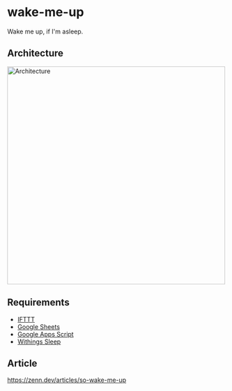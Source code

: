 # wake-me-up
Wake me up, if I'm asleep.

## Architecture
<img src="https://user-images.githubusercontent.com/8698355/106639515-60649080-65c8-11eb-9d9d-b5ee864b9673.png" width="500" alt="Architecture">

## Requirements
* [IFTTT](https://ifttt.com)
* [Google Sheets](https://www.google.com/sheets/about/)
* [Google Apps Script](https://developers.google.com/apps-script)
* [Withings Sleep](https://www.withings.com/us/en/sleep)

## Article
https://zenn.dev/articles/so-wake-me-up
